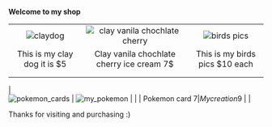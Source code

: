 **Welcome to my shop**


|   	|   	|   	|
|:-:	|:-:	|:-:	|
|  ![claydog](https://user-images.githubusercontent.com/121825718/210278391-4db6c65a-f6e5-46a1-8b2c-f4bf97c6cbd0.jpeg) 	| ![clay vanila chochlate cherry](https://user-images.githubusercontent.com/121825718/211118982-acfd51a1-a550-4ca9-8d28-e0cca1c5c3a5.jpeg)	| ![birds pics](https://user-images.githubusercontent.com/121825718/211121481-525545e5-6c46-438c-9608-7f11b7802380.jpeg) |
| This is my clay dog it is $5 | Clay vanila chochlate cherry ice cream 7$ | This is my birds pics $10 each |
|   	|   	|   	|
|   	|   	|   	|
|  
![pokemon_cards](https://user-images.githubusercontent.com/121825718/215909874-0f6e1355-9aea-4df9-a2fd-9cf0ebde2dcc.jpeg) 	| ![my_pokemon](https://user-images.githubusercontent.com/121825718/215909903-497c5068-2bb5-4899-9334-9f7975f564db.jpeg)  	|   	|
| Pokemon card $7 | My creation 9$ |   	|

Thanks for visiting and purchasing :)
